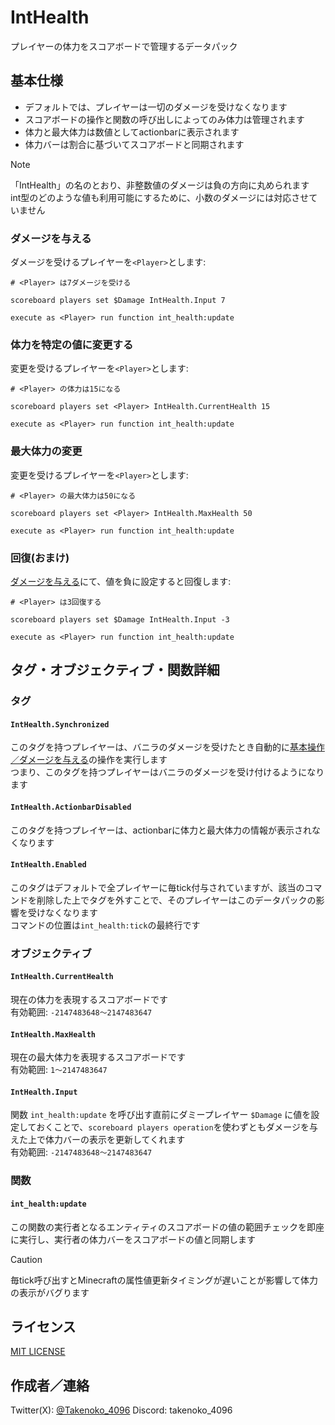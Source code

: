 # IntHealth

プレイヤーの体力をスコアボードで管理するデータパック

## 基本仕様
- デフォルトでは、プレイヤーは一切のダメージを受けなくなります
- スコアボードの操作と関数の呼び出しによってのみ体力は管理されます
- 体力と最大体力は数値としてactionbarに表示されます
- 体力バーは割合に基づいてスコアボードと同期されます

> [!Note]
> 「IntHealth」の名のとおり、非整数値のダメージは負の方向に丸められます
> <br>int型のどのような値も利用可能にするために、小数のダメージには対応させていません

### ダメージを与える
ダメージを受けるプレイヤーを`<Player>`とします:
```mcfunction
# <Player> は7ダメージを受ける

scoreboard players set $Damage IntHealth.Input 7

execute as <Player> run function int_health:update
```

### 体力を特定の値に変更する
変更を受けるプレイヤーを`<Player>`とします:
```mcfunction
# <Player> の体力は15になる

scoreboard players set <Player> IntHealth.CurrentHealth 15

execute as <Player> run function int_health:update
```

### 最大体力の変更
変更を受けるプレイヤーを`<Player>`とします:
```mcfunction
# <Player> の最大体力は50になる

scoreboard players set <Player> IntHealth.MaxHealth 50

execute as <Player> run function int_health:update
```

### 回復(おまけ)
[ダメージを与える](#ダメージを与える)にて、値を負に設定すると回復します:
```mcfunction
# <Player> は3回復する

scoreboard players set $Damage IntHealth.Input -3

execute as <Player> run function int_health:update
```

## タグ・オブジェクティブ・関数詳細

### タグ

#### `IntHealth.Synchronized`
このタグを持つプレイヤーは、バニラのダメージを受けたとき自動的に[基本操作／ダメージを与える](#ダメージを与える)の操作を実行します
<br>つまり、このタグを持つプレイヤーはバニラのダメージを受け付けるようになります

#### `IntHealth.ActionbarDisabled`
このタグを持つプレイヤーは、actionbarに体力と最大体力の情報が表示されなくなります

#### `IntHealth.Enabled`
このタグはデフォルトで全プレイヤーに毎tick付与されていますが、該当のコマンドを削除した上でタグを外すことで、そのプレイヤーはこのデータパックの影響を受けなくなります
<br>コマンドの位置は`int_health:tick`の最終行です

### オブジェクティブ

#### `IntHealth.CurrentHealth`
現在の体力を表現するスコアボードです
<br>有効範囲: `-2147483648～2147483647`

#### `IntHealth.MaxHealth`
現在の最大体力を表現するスコアボードです
<br>有効範囲: `1～2147483647`

#### `IntHealth.Input`
関数 `int_health:update` を呼び出す直前にダミープレイヤー `$Damage` に値を設定しておくことで、`scoreboard players operation`を使わずともダメージを与えた上で体力バーの表示を更新してくれます
<br>有効範囲: `-2147483648～2147483647`

### 関数

#### `int_health:update`
この関数の実行者となるエンティティのスコアボードの値の範囲チェックを即座に実行し、実行者の体力バーをスコアボードの値と同期します
> [!Caution]
> 毎tick呼び出すとMinecraftの属性値更新タイミングが遅いことが影響して体力の表示がバグります

## ライセンス
[MIT LICENSE](/LICENSE)

## 作成者／連絡
Twitter(X): [@Takenoko_4096](https://x.com/Takenoko_4096)
Discord: takenoko_4096
